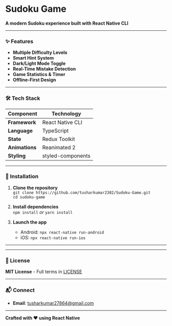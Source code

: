 # **Sudoku Game**  

**A modern Sudoku experience built with React Native CLI**  

---

### **✨ Features**  
- **Multiple Difficulty Levels**  
- **Smart Hint System**  
- **Dark/Light Mode Toggle**  
- **Real-Time Mistake Detection**  
- **Game Statistics & Timer**  
- **Offline-First Design**  

---

### **🛠 Tech Stack**  
| Component          | Technology               |  
|--------------------|--------------------------|  
| **Framework**      | React Native CLI         |  
| **Language**       | TypeScript               |  
| **State**          | Redux Toolkit            |  
| **Animations**     | Reanimated 2             |  
| **Styling**        | styled-components        |  

---

### **🚀 Installation**  
1. **Clone the repository**  
   `git clone https://github.com/tusharkumar2302/Sudoku-Game.git`  
   `cd sudoku-game`  

2. **Install dependencies**  
   `npm install` *or* `yarn install`  

3. **Launch the app**  
   - Android: `npx react-native run-android`  
   - iOS: `npx react-native run-ios`  

---

<!-- ### **📸 Preview**  
<div align="center">  
  <img src="screenshots/gameplay.png" width="30%"/>  
  <img src="screenshots/dark-mode.png" width="30%"/>  
</div>   -->

---

### **📜 License**  
**MIT License** - Full terms in [LICENSE](LICENSE)  

---

### **📬 Connect**  
- **Email**: [tusharkumar27864@gmail.com](mailto:tusharkumar27864@gmail.com)    

--- 

**Crafted with ♥ using React Native**  